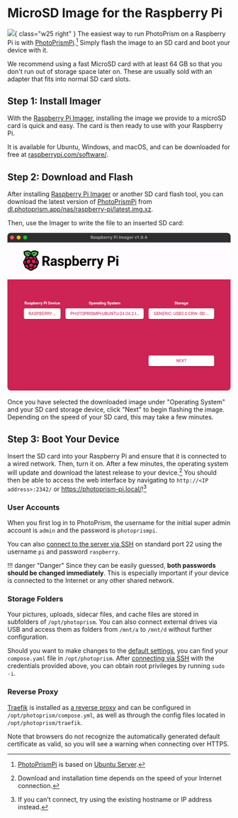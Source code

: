 # MicroSD Image for the Raspberry Pi 

![](microsd-image/card.jpg){ class="w25 right" }
The easiest way to run PhotoPrism on a Raspberry Pi is with [PhotoPrismPi](https://dl.photoprism.app/nas/raspberry-pi/).[^1]
Simply flash the image to an SD card and boot your device with it.

We recommend using a fast MicroSD card with at least 64 GB so that you don't run out of storage space later on. These are usually sold with an adapter that fits into normal SD card slots.

## Step 1: Install Imager

With the [Raspberry Pi Imager](https://www.raspberrypi.com/software/), installing the image we provide to a microSD card is quick and easy. The card is then ready to use with your Raspberry Pi.

It is available for Ubuntu, Windows, and macOS, and can be downloaded for free at [raspberrypi.com/software/](https://www.raspberrypi.com/software/).

## Step 2: Download and Flash

After installing [Raspberry Pi Imager](https://www.raspberrypi.com/software/) or another SD card flash tool, you can download the latest version of [PhotoPrismPi](https://dl.photoprism.app/nas/raspberry-pi/) from [dl.photoprism.app/nas/raspberry-pi/latest.img.xz](https://dl.photoprism.app/nas/raspberry-pi/latest.img.xz). 

Then, use the Imager to write the file to an inserted SD card:

![](microsd-image/imager.png)

Once you have selected the downloaded image under "Operating System" and your SD card storage device, click "Next" to begin flashing the image. Depending on the speed of your SD card, this may take a few minutes.

## Step 3: Boot Your Device

Insert the SD card into your Raspberry Pi and ensure that it is connected to a wired network. Then, turn it on. After a few minutes, the operating system will update and download the latest release to your device.[^2] You should then be able to access the web interface by navigating to `http://<IP address>:2342/` or <https://photoprism-pi.local/>![^3]

### User Accounts

When you first log in to PhotoPrism, the username for the initial super admin account is `admin` and the password is `photoprismpi`.

You can also [connect to the server via SSH](https://www.howtogeek.com/311287/how-to-connect-to-an-ssh-server-from-windows-macos-or-linux/) on standard port 22 using the username `pi` and password `raspberry`.

!!! danger "Danger"
    Since they can be easily guessed, **both passwords should be changed immediately**. This is especially important if your device is connected to the Internet or any other shared network.

### Storage Folders

Your pictures, uploads, sidecar files, and cache files are stored in subfolders of `/opt/photoprism`. You can also connect external drives via USB and access them as folders from `/mnt/a` to `/mnt/d` without further configuration.

Should you want to make changes to the [default settings](../config-options.md), you can find your `compose.yaml` file in `/opt/photoprism`.
After [connecting via SSH](https://www.howtogeek.com/311287/how-to-connect-to-an-ssh-server-from-windows-macos-or-linux/) with the credentials provided above, you can obtain root privileges by running `sudo -i`.

### Reverse Proxy

[Traefik](https://traefik.io/traefik)  is installed as [a reverse proxy](../proxies/traefik.md) and can be configured in `/opt/photoprism/compose.yml`, as well as through the config files located in `/opt/photoprism/traefik`.

Note that browsers do not recognize the automatically generated default certificate as valid, so you will see a warning when connecting over HTTPS.

[^1]: [PhotoPrismPi](https://dl.photoprism.app/nas/raspberry-pi/) is based on [Ubuntu Server](https://cdimage.ubuntu.com/releases/24.04.2/release/).
[^2]: Download and installation time depends on the speed of your Internet connection.
[^3]: If you can't connect, try using the existing hostname or IP address instead.
